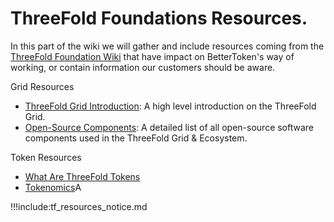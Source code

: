 # ThreeFold Foundations Resources.

In this part of the wiki we will gather and include resources coming from the [ThreeFold Foundation Wiki](https://wiki.threefold.io) that have impact on BetterToken's way of working, or contain information our customers should be aware.

Grid Resources
- [ThreeFold Grid Introduction](tf_grid_what.md): A high level introduction on the ThreeFold Grid.
- [Open-Source Components](tf_open_source.md): A detailed list of all open-source software components used in the ThreeFold Grid & Ecosystem.

Token Resources
- [What Are ThreeFold Tokens](tf_token_what.md)
- [Tokenomics](tf_tokenomics.md)A 

!!!include:tf_resources_notice.md